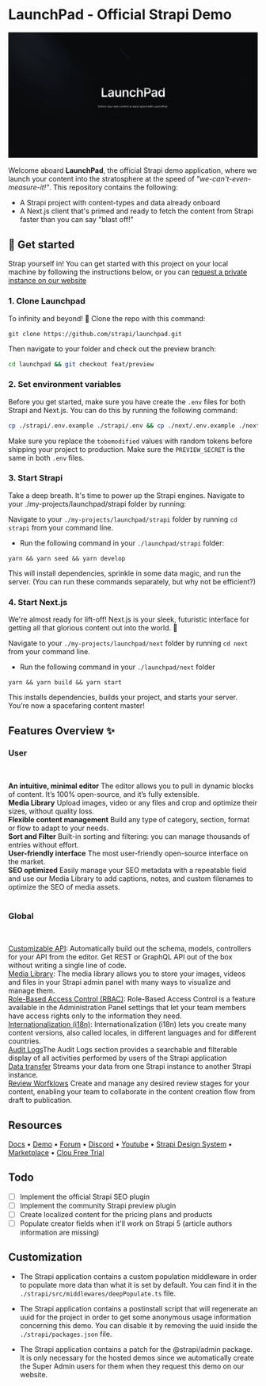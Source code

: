 # LaunchPad - Official Strapi Demo

![LaunchPad](./LaunchPad.jpg)

Welcome aboard **LaunchPad**, the official Strapi demo application, where we launch your content into the stratosphere at the speed of _"we-can't-even-measure-it!"_.
This repository contains the following:

- A Strapi project with content-types and data already onboard
- A Next.js client that's primed and ready to fetch the content from Strapi faster than you can say "blast off!"

## 🌌 Get started

Strap yourself in! You can get started with this project on your local machine by following the instructions below, or you can [request a private instance on our website](https://strapi.io/demo)

### 1. Clone Launchpad

To infinity and beyond! 🚀 Clone the repo with this command:

```
git clone https://github.com/strapi/launchpad.git
```

Then navigate to your folder and check out the preview branch:

```sh
cd launchpad && git checkout feat/preview
```

### 2. Set environment variables

Before you get started, make sure you have create the `.env` files for both Strapi and Next.js. You can do this by running the following command:

```sh
cp ./strapi/.env.example ./strapi/.env && cp ./next/.env.example ./next/.env
```

Make sure you replace the `tobemodified` values with random tokens before shipping your project to production. Make sure the `PREVIEW_SECRET` is the same in both `.env` files.

### 3. Start Strapi

Take a deep breath. It's time to power up the Strapi engines. Navigate to your ./my-projects/launchpad/strapi folder by running:

Navigate to your `./my-projects/launchpad/strapi` folder by running `cd strapi` from your command line.

- Run the following command in your `./launchpad/strapi` folder:

```
yarn && yarn seed && yarn develop
```

This will install dependencies, sprinkle in some data magic, and run the server. (You can run these commands separately, but why not be efficient?)

### 4. Start Next.js

We're almost ready for lift-off! Next.js is your sleek, futuristic interface for getting all that glorious content out into the world. 🚀

Navigate to your `./my-projects/launchpad/next` folder by running `cd next` from your command line.

- Run the following command in your `./launchpad/next` folder

```
yarn && yarn build && yarn start
```

This installs dependencies, builds your project, and starts your server. You’re now a spacefaring content master!

## Features Overview ✨

### User

<br />

**An intuitive, minimal editor** The editor allows you to pull in dynamic blocks of content. It’s 100% open-source, and it’s fully extensible.<br />
**Media Library** Upload images, video or any files and crop and optimize their sizes, without quality loss.<br />
**Flexible content management** Build any type of category, section, format or flow to adapt to your needs. <br />
**Sort and Filter** Built-in sorting and filtering: you can manage thousands of entries without effort.<br />
**User-friendly interface** The most user-friendly open-source interface on the market.<br />
**SEO optimized** Easily manage your SEO metadata with a repeatable field and use our Media Library to add captions, notes, and custom filenames to optimize the SEO of media assets.<br /><br />

### Global

<br />

[Customizable API](https://strapi.io/features/customizable-api): Automatically build out the schema, models, controllers for your API from the editor. Get REST or GraphQL API out of the box without writing a single line of code.<br />
[Media Library](https://strapi.io/features/media-library): The media library allows you to store your images, videos and files in your Strapi admin panel with many ways to visualize and manage them.<br />
[Role-Based Access Control (RBAC)](https://strapi.io/features/custom-roles-and-permissions): Role-Based Access Control is a feature available in the Administration Panel settings that let your team members have access rights only to the information they need.<br />
[Internationalization (i18n)](https://strapi.io/features/internationalization): Internationalization (i18n) lets you create many content versions, also called locales, in different languages and for different countries.<br />
[Audit Logs](https://strapi.io/blog/reasons-and-best-practices-for-using-audit-logs-in-your-application)The Audit Logs section provides a searchable and filterable display of all activities performed by users of the Strapi application<br />
[Data transfer](https://strapi.io/blog/importing-exporting-and-transferring-data-with-the-strapi-cli) Streams your data from one Strapi instance to another Strapi instance.<br />
[Review Worfklows](https://docs.strapi.io/user-docs/settings/review-workflows) Create and manage any desired review stages for your content, enabling your team to collaborate in the content creation flow from draft to publication. <br />

## Resources

[Docs](https://docs.strapi.io) • [Demo](https://strapi.io/demo) • [Forum](https://forum.strapi.io/) • [Discord](https://discord.strapi.io) • [Youtube](https://www.youtube.com/c/Strapi/featured) • [Strapi Design System](https://design-system.strapi.io/) • [Marketplace](https://market.strapi.io/) • [Clou Free Trial](https://cloud.strapi.io)

## Todo

- [ ] Implement the official Strapi SEO plugin
- [ ] Implement the community Strapi preview plugin
- [ ] Create localized content for the pricing plans and products
- [ ] Populate creator fields when it'll work on Strapi 5 (article authors information are missing)

## Customization

- The Strapi application contains a custom population middleware in order to populate more data than what it is set by default. You can find it in the `./strapi/src/middlewares/deepPopulate.ts` file.

- The Strapi application contains a postinstall script that will regenerate an uuid for the project in order to get some anonymous usage information concerning this demo. You can disable it by removing the uuid inside the `./strapi/packages.json` file.

- The Strapi application contains a patch for the @strapi/admin package. It is only necessary for the hosted demos since we automatically create the Super Admin users for them when they request this demo on our website.
